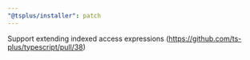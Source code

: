 ```yaml
---
"@tsplus/installer": patch
---
```


Support extending indexed access expressions (https://github.com/ts-plus/typescript/pull/38)

